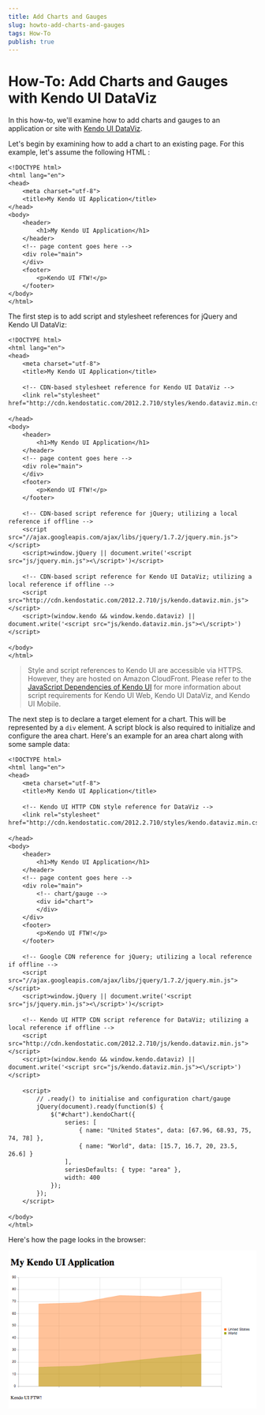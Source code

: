 ```yaml
---
title: Add Charts and Gauges
slug: howto-add-charts-and-gauges
tags: How-To
publish: true
---
```


# How-To: Add Charts and Gauges with Kendo UI DataViz

In this how-to, we'll examine how to add charts and gauges to an application or site with [Kendo UI DataViz](http://www.kendoui.com/dataviz.aspx).

Let's begin by examining how to add a chart to an existing page. For this example, let's assume the following HTML  :

	<!DOCTYPE html>
	<html lang="en">
	<head>
		<meta charset="utf-8">
		<title>My Kendo UI Application</title>
	</head>
	<body>
		<header>
			<h1>My Kendo UI Application</h1>
		</header>
		<!-- page content goes here -->
		<div role="main">
		</div>
		<footer>
			<p>Kendo UI FTW!</p>
		</footer>
	</body>
	</html>

The first step is to add script and stylesheet references for jQuery and Kendo UI DataViz:

	<!DOCTYPE html>
	<html lang="en">
	<head>
		<meta charset="utf-8">
		<title>My Kendo UI Application</title>

		<!-- CDN-based stylesheet reference for Kendo UI DataViz -->
		<link rel="stylesheet" href="http://cdn.kendostatic.com/2012.2.710/styles/kendo.dataviz.min.css">

	</head>
	<body>
		<header>
			<h1>My Kendo UI Application</h1>
		</header>
		<!-- page content goes here -->
		<div role="main">
		</div>
		<footer>
			<p>Kendo UI FTW!</p>
		</footer>

		<!-- CDN-based script reference for jQuery; utilizing a local reference if offline -->
		<script src="//ajax.googleapis.com/ajax/libs/jquery/1.7.2/jquery.min.js"></script>
		<script>window.jQuery || document.write('<script src="js/jquery.min.js"><\/script>')</script>

		<!-- CDN-based script reference for Kendo UI DataViz; utilizing a local reference if offline -->
		<script src="http://cdn.kendostatic.com/2012.2.710/js/kendo.dataviz.min.js"></script>
		<script>(window.kendo && window.kendo.dataviz) || document.write('<script src="js/kendo.dataviz.min.js"><\/script>')</script>

	</body>
	</html>

> Style and script references to Kendo UI are accessible via HTTPS. However, they are hosted on Amazon CloudFront. Please refer to the [JavaScript Dependencies of Kendo UI](http://docs.kendoui.com/getting-started/javascript-dependencies) for more information about script requirements for Kendo UI Web, Kendo UI DataViz, and Kendo UI Mobile.

The next step is to declare a target element for a chart. This will be represented by a `div` element. A script block is also required to initialize and configure the area chart. Here's an example for an area chart along with some sample data:

	<!DOCTYPE html>
	<html lang="en">
	<head>
		<meta charset="utf-8">
		<title>My Kendo UI Application</title>

		<!-- Kendo UI HTTP CDN style reference for DataViz -->
		<link rel="stylesheet" href="http://cdn.kendostatic.com/2012.2.710/styles/kendo.dataviz.min.css">

	</head>
	<body>
		<header>
			<h1>My Kendo UI Application</h1>
		</header>
		<!-- page content goes here -->
		<div role="main">
			<!-- chart/gauge -->
			<div id="chart">
			</div>
		</div>
		<footer>
			<p>Kendo UI FTW!</p>
		</footer>

		<!-- Google CDN reference for jQuery; utilizing a local reference if offline -->
		<script src="//ajax.googleapis.com/ajax/libs/jquery/1.7.2/jquery.min.js"></script>
		<script>window.jQuery || document.write('<script src="js/jquery.min.js"><\/script>')</script>

		<!-- Kendo UI HTTP CDN script reference for DataViz; utilizing a local reference if offline -->
		<script src="http://cdn.kendostatic.com/2012.2.710/js/kendo.dataviz.min.js"></script>
		<script>(window.kendo && window.kendo.dataviz) || document.write('<script src="js/kendo.dataviz.min.js"><\/script>')</script>

		<script>
			// .ready() to initialise and configuration chart/gauge
			jQuery(document).ready(function($) {
				$("#chart").kendoChart({
					series: [
						{ name: "United States", data: [67.96, 68.93, 75, 74, 78] },
						{ name: "World", data: [15.7, 16.7, 20, 23.5, 26.6] }
					],
					seriesDefaults: { type: "area" },
					width: 400
				});
			});
		</script>

	</body>
	</html>

Here's how the page looks in the browser:

![Area Chart](images/area-chart-example.png)